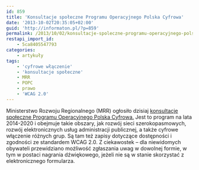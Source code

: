 ```yaml
---
id: 859
title: 'Konsultacje społeczne Programu Operacyjnego Polska Cyfrowa'
date: '2013-10-02T20:35:05+02:00'
guid: 'http://informaton.pl/?p=859'
permalink: /2013/10/02/konsultacje-spoleczne-programu-operacyjnego-polska-cyfrowa/
restapi_import_id:
    - 5ca8405547793
categories:
    - artykuły
tags:
    - 'cyfrowe włączenie'
    - 'konsultacje społeczne'
    - MRR
    - POPC
    - prawo
    - 'WCAG 2.0'
---
```


Ministerstwo Rozwoju Regionalnego (MRR) ogłosiło dzisiaj [konsultacje społeczne Programu Operacyjnego Polska Cyfrowa.](http://www.funduszeeuropejskie.gov.pl/2014_2020/konsultacje/Strony/Okonsultacjach.aspx) Jest to program na lata 2014-2020 i obejmuje takie obszary, jak rozwój sieci szerokopasmowych, rozwój elektronicznych usług administracji publicznej, a także cyfrowe włączenie różnych grup. Są tam też zapisy dotyczące dostępności i zgodności ze standardem WCAG 2.0. Z ciekawostek – dla niewidomych obywateli przewidziano możliwość zgłaszania uwag w dowolnej formie, w tym w postaci nagrania dźwiękowego, jeżeli nie są w stanie skorzystać z elektronicznego formularza.

